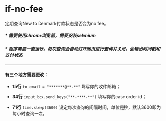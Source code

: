 # if-no-fee
定期查询New to Denmark付款状态是否变为no fee。

##### *  需要使用chrome浏览器，需要安装selenium

##### *  程序需要一直运行，每次查询会自动打开网页进行查询并关闭，会输出时间戳和支付状态

---

#### 有三个地方需要更改：

+  **15行**  `to_email = "*******@**.**"`  填写你的收件邮箱；

+  **34行**  `input_box.send_keys("**-****-**")`  填写你的case order id；

+  **71行**  `time.sleep(3600)`  设定每次查询的间隔时间，单位是秒，默认3600即为每小时查询一次。
